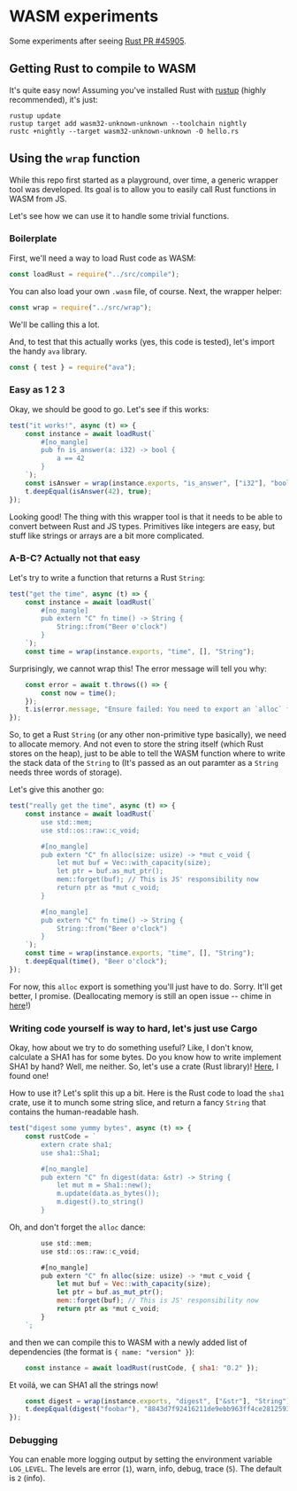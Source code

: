 # WASM experiments

Some experiments after seeing [Rust PR #45905].

[Rust PR #45905]: https://github.com/rust-lang/rust/pull/45905

## Getting Rust to compile to WASM

It's quite easy now!
Assuming you've installed Rust with [rustup] (highly recommended), it's just:

```
rustup update
rustup target add wasm32-unknown-unknown --toolchain nightly
rustc +nightly --target wasm32-unknown-unknown -O hello.rs
```

[rustup]: https://www.rustup.rs

## Using the `wrap` function

While this repo first started as a playground,
over time, a generic wrapper tool was developed.
Its goal is to allow you to easily call Rust functions in WASM from JS.

Let's see how we can use it to handle some trivial functions.

### Boilerplate

First, we'll need a way to load Rust code as WASM:

```js
const loadRust = require("../src/compile");
```

You can also load your own `.wasm` file, of course.
Next, the wrapper helper:

```js
const wrap = require("../src/wrap");
```

We'll be calling this a lot.

And, to test that this actually works (yes, this code is tested),
let's import the handy `ava` library.

```js
const { test } = require("ava");
```

### Easy as 1 2 3

Okay, we should be good to go. Let's see if this works:

```js
test("it works!", async (t) => {
    const instance = await loadRust(`
        #[no_mangle]
        pub fn is_answer(a: i32) -> bool {
            a == 42
        }
    `);
    const isAnswer = wrap(instance.exports, "is_answer", ["i32"], "bool");
    t.deepEqual(isAnswer(42), true);
});
```

Looking good!
The thing with this wrapper tool is that it needs to be able
to convert between Rust and JS types.
Primitives like integers are easy,
but stuff like strings or arrays are a bit more complicated.

### A-B-C? Actually not that easy

Let's try to write a function that returns a Rust `String`:

```js
test("get the time", async (t) => {
    const instance = await loadRust(`
        #[no_mangle]
        pub extern "C" fn time() -> String {
            String::from("Beer o'clock")
        }
    `);
    const time = wrap(instance.exports, "time", [], "String");
```

Surprisingly, we cannot wrap this!
The error message will tell you why:

```js
    const error = await t.throws(() => {
        const now = time();
    });
    t.is(error.message, "Ensure failed: You need to export an `alloc` function to get strings from WASM");
});
```

So, to get a Rust `String` (or any other non-primitive type basically), we need to allocate memory.
And not even to store the string itself (which Rust stores on the heap),
just to be able to tell the WASM function where to write the stack data of the `String` to
(It's passed as an out paramter as a `String` needs three words of storage).

Let's give this another go:

```js
test("really get the time", async (t) => {
    const instance = await loadRust(`
        use std::mem;
        use std::os::raw::c_void;

        #[no_mangle]
        pub extern "C" fn alloc(size: usize) -> *mut c_void {
            let mut buf = Vec::with_capacity(size);
            let ptr = buf.as_mut_ptr();
            mem::forget(buf); // This is JS' responsibility now
            return ptr as *mut c_void;
        }

        #[no_mangle]
        pub extern "C" fn time() -> String {
            String::from("Beer o'clock")
        }
    `);
    const time = wrap(instance.exports, "time", [], "String");
    t.deepEqual(time(), "Beer o'clock");
});
```

For now, this `alloc` export is something you'll just have to do. Sorry.
It'll get better, I promise.
(Deallocating memory is still an open issue -- chime in [here][issue-7]!)

[issue-7]: https://github.com/killercup/wasm-experiments/issues/7

### Writing code yourself is way to hard, let's just use Cargo

Okay, how about we try to do something useful?
Like, I don't know, calculate a SHA1 has for some bytes.
Do you know how to write implement SHA1 by hand? Well, me neither.
So, let's use a crate (Rust library)! [Here][sha1], I found one!

[sha1]: https://crates.io/crates/sha1

How to use it? Let's split this up a bit.
Here is the Rust code to load the `sha1` crate,
use it to munch some string slice,
and return a fancy `String` that contains the human-readable hash.

```js
test("digest some yummy bytes", async (t) => {
    const rustCode = `
        extern crate sha1;
        use sha1::Sha1;

        #[no_mangle]
        pub extern "C" fn digest(data: &str) -> String {
            let mut m = Sha1::new();
            m.update(data.as_bytes());
            m.digest().to_string()
        }
```

Oh, and don't forget the `alloc` dance:

```js
        use std::mem;
        use std::os::raw::c_void;

        #[no_mangle]
        pub extern "C" fn alloc(size: usize) -> *mut c_void {
            let mut buf = Vec::with_capacity(size);
            let ptr = buf.as_mut_ptr();
            mem::forget(buf); // This is JS' responsibility now
            return ptr as *mut c_void;
        }
    `;
```

and then we can compile this to WASM with a newly added list of dependencies
(the format is `{ name: "version" }`):

```js    
    const instance = await loadRust(rustCode, { sha1: "0.2" });
```

Et voilá, we can SHA1 all the strings now!

```js    
    const digest = wrap(instance.exports, "digest", ["&str"], "String");
    t.deepEqual(digest("foobar"), "8843d7f92416211de9ebb963ff4ce28125932878");
});
``` 

### Debugging

You can enable more logging output by setting the environment variable `LOG_LEVEL`.
The levels are error (`1`), warn, info, debug, trace (`5`).
The default is `2` (info).

